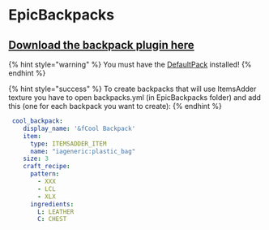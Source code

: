# EpicBackpacks

## [Download the backpack plugin here](https://www.spigotmc.org/resources/%E2%9C%85must-have%E2%9C%85-epic-backpacks.28981/)

{% hint style="warning" %}
You must have the [DefaultPack](../../plugin-usage/first-install.md#default-pack-optional) installed!
{% endhint %}

{% hint style="success" %}
To create backpacks that will use ItemsAdder texture you have to open backpacks.yml (in EpicBackpacks folder) and add this (one for each backpack you want to create):
{% endhint %}

```yaml
 cool_backpack:
    display_name: '&fCool Backpack'
    item:
      type: ITEMSADDER_ITEM
      name: "iageneric:plastic_bag"
    size: 3
    craft_recipe:
      pattern:
        - XXX
        - LCL
        - XLX
      ingredients:
        L: LEATHER
        C: CHEST
```
